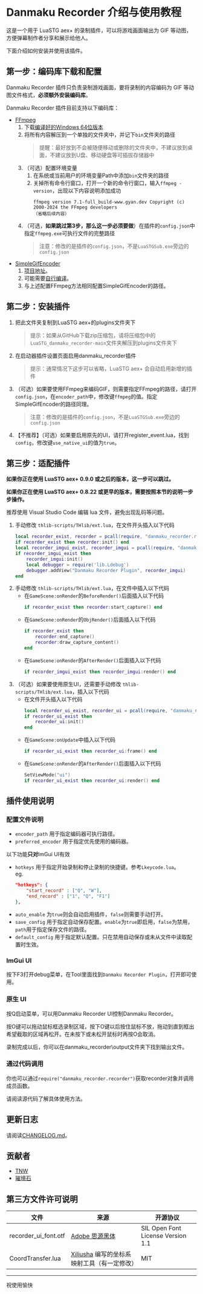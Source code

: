 # Danmaku Recorder 介绍与使用教程

这是一个用于 LuaSTG aex+ 的录制插件，可以将游戏画面输出为 GIF 等动图，方便弹幕制作者分享和展示给他人。

下面介绍如何安装并使用该插件。

## 第一步：编码库下载和配置

Danmaku Recorder 插件只负责录制游戏画面，要将录制的内容编码为 GIF 等动图文件格式，**必须额外安装编码库**。

Danmaku Recorder 插件目前支持以下编码库：

* [FFmpeg](https://ffmpeg.org/)
    1. 下载[编译好的Windows 64位版本](https://github.com/GyanD/codexffmpeg/releases/download/7.1/ffmpeg-7.1-full_build-shared.zip)
    2. 将所有内容解压到一个单独的文件夹中，并记下`bin`文件夹的路径
        > 提醒：最好放到不会被随便移动或删除的文件夹中，不建议放到桌面，不建议放到U盘、移动硬盘等可插拔存储器中
    3. （可选）配置环境变量
        1. 在系统或当前用户的环境变量Path中添加`bin`文件夹的路径
        2. 关掉所有命令行窗口，打开一个新的命令行窗口，输入`ffmpeg -version`，出现以下内容说明添加成功
            ```
            ffmpeg version 7.1-full_build-www.gyan.dev Copyright (c) 2000-2024 the FFmpeg developers
            （省略后续内容）
            ```
    4. （可选，**如果跳过第3步，那么这一步必须要做**）在插件的`config.json`中指定`ffmpeg.exe`可执行文件的完整路径
        > 注意：修改的是插件的`config.json`，不是`LuaSTGSub.exe`旁边的`config.json`
* [SimpleGifEncoder](https://github.com/BAKAOLC/SimpleGifEncoder)
    1. [项目地址](https://github.com/BAKAOLC/SimpleGifEncoder)。
    2. 可能需要[自行编译](https://learn.microsoft.com/zh-cn/dotnet/core/tutorials/publishing-with-visual-studio)。
    3. 与上述配置FFmpeg方法相同配置SimpleGifEncoder的路径。

## 第二步：安装插件

1. 把此文件夹复制到LuaSTG aex+的plugins文件夹下
    > 提示：如果从GitHub下载zip压缩包，请将压缩包中的`LuaSTG_danmaku_recorder-main`文件夹解压到plugins文件夹下
2. 在启动器插件设置页面启用danmaku_recorder插件
    > 提示：通常情况下这步可以省略，LuaSTG aex+ 会自动启用新增的插件
3. （可选）如果要使用FFmpeg来编码GIF，则需要指定FFmpeg的路径，请打开`config.json`，在`encoder_path`中，修改键`ffmpeg`的值。指定SimpleGifEncoder的路径同理。
    > 注意：修改的是插件的`config.json`，不是`LuaSTGSub.exe`旁边的`config.json`
4. 【不推荐】（可选）如果要启用原先的UI，请打开register_event.lua，找到`config`，修改键`use_native_ui`的值为`true`。

## 第三步：适配插件

**如果你正在使用 LuaSTG aex+ 0.9.0 或之后的版本，这一步可以跳过。**

**如果你正在使用 LuaSTG aex+ 0.8.22 或更早的版本，需要按照本节的说明一步步操作。**

推荐使用 Visual Studio Code 编辑 lua 文件，避免出现乱码等问题。

1. 手动修改 `thlib-scripts/THlib/ext.lua`，在文件开头插入以下代码
    ```lua
    local recorder_exist, recorder = pcall(require, "danmaku_recorder.recorder")
    if recorder_exist then recorder:init() end
    local recorder_imgui_exist, recorder_imgui = pcall(require, "danmaku_recorder.recorder_imgui")
    if recorder_imgui_exist then
        recorder_imgui:init()
        local debugger = require('lib.Ldebug')
        debugger.addView("Danmaku Recorder Plugin", recorder_imgui)
    end
2. 手动修改 `thlib-scripts/THlib/ext.lua`，在文件中插入以下代码
    * 在`GameScene:onRender`的`BeforeRender()`后面插入以下代码
        ```lua
        if recorder_exist then recorder:start_capture() end
        ```
    * 在`GameScene:onRender`的`ObjRender()`后面插入以下代码
        ```lua
        if recorder_exist then
            recorder:end_capture()
            recorder:draw_capture_content()
        end
        ```
    * 在`GameScene:onRender`的`AfterRender()`后面插入以下代码
        ```lua
        if recorder_imgui_exist then recorder_imgui:render() end
        ```
3. （可选）如果要使用原生UI，还需要手动修改 `thlib-scripts/THlib/ext.lua`，插入以下代码
    * 在文件开头插入以下代码
        ```lua
        local recorder_ui_exist, recorder_ui = pcall(require, "danmaku_recorder.recorder_ui")
        if recorder_ui_exist then
            recorder_ui:init()
        end
        ```
    * 在`GameScene:onUpdate`中插入以下代码
        ```lua
        if recorder_ui_exist then recorder_ui:frame() end
        ```
    * 在`GameScene:onRender`的`AfterRender()`后面插入以下代码
        ```lua
        SetViewMode("ui")
        if recorder_ui_exist then recorder_ui:render() end
        ```

## 插件使用说明

### 配置文件说明

* `encoder_path` 用于指定编码器可执行路径。
* `preferred_encoder` 用于指定优先使用的编码器。

以下功能**只对**ImGui UI有效

+ `hotkeys` 用于指定开始录制和停止录制的快捷键。参考`Lkeycode.lua`。<br>
eg.
    ```json
    "hotkeys": {
        "start_record" : ["Q", "W"],
        "end_record" : ["1", "Q", "F1"]
    },
    ```
+ `auto_enable` 为`true`则会自动启用插件，`false`则需要手动打开。
+ `save_config` 用于指定自动保存配置。`enable`为`true`即启用，`false`为禁用，`path`用于指定保存文件的路径。
+ `default_config` 用于指定默认配置。只在禁用自动保存或未从文件中读取配置时生效。

### ImGui UI

按下F3打开debug菜单，在Tool里面找到`Danmaku Recorder Plugin`，打开即可使用。

### 原生 UI

按Q启动菜单，可以用Danmaku Recorder UI控制Danmaku Recorder。

按O键可以拖动鼠标框选录制区域，按下O键以后按住鼠标不放，拖动到直到框出希望截取的区域再松开。在未按下或未松开鼠标时再按O会取消。

录制完成以后，你可以在danmaku_recorder\output文件夹下找到输出文件。

### 通过代码调用

你也可以通过`require("danmaku_recorder.recorder")`获取recorder对象并调用成员函数。

请阅读源代码了解具体使用方法。

## 更新日志

请阅读[CHANGELOG.md](./CHANGELOG.md)。

## 贡献者

* [TNW](https://github.com/TonyWu1201)
* [璀境石](https://github.com/Demonese)

## 第三方文件许可说明

| 文件 | 来源 | 开源协议 |
|---|---|---|
| recorder_ui_font.otf | [Adobe 思源黑体](https://github.com/adobe-fonts/source-han-sans) | SIL Open Font License Version 1.1 |
| CoordTransfer.lua | [Xiliusha](https://github.com/Xiliusha) 编写的坐标系映射工具（有一定修改） | MIT |

---

祝使用愉快
